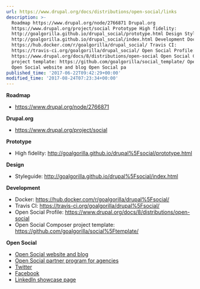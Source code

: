 ```yaml
---
url: https://www.drupal.org/docs/distributions/open-social/links
description: >-
  Roadmap https://www.drupal.org/node/2766871 Drupal.org
  https://www.drupal.org/project/social Prototype High fidelity:
  http://goalgorilla.github.io/drupal_social/prototype.html Design Styleguide:
  http://goalgorilla.github.io/drupal_social/index.html Development Docker:
  https://hub.docker.com/r/goalgorilla/drupal_social/ Travis CI:
  https://travis-ci.org/goalgorilla/drupal_social/ Open Social Profile:
  https://www.drupal.org/docs/8/distributions/open-social Open Social Composer
  project template: https://github.com/goalgorilla/social_template/ Open Social
  Open Social website and blog Open Social pa
published_time: '2017-06-22T09:42:29+00:00'
modified_time: '2017-08-24T07:23:34+00:00'
---
```

**Roadmap**

* <https://www.drupal.org/node/2766871>

**Drupal.org**

* <https://www.drupal.org/project/social>

**Prototype**

* High fidelity: <http://goalgorilla.github.io/drupal%5Fsocial/prototype.html>

**Design**

* Styleguide: <http://goalgorilla.github.io/drupal%5Fsocial/index.html>

**Development**

* Docker: <https://hub.docker.com/r/goalgorilla/drupal%5Fsocial/>
* Travis CI: <https://travis-ci.org/goalgorilla/drupal%5Fsocial/>
* Open Social Profile: <https://www.drupal.org/docs/8/distributions/open-social>
* Open Social Composer project template: <https://github.com/goalgorilla/social%5Ftemplate/>

**Open Social**

* [Open Social website and blog](https://www.getopensocial.com/)
* [Open Social partner program for agencies](https://www.getopensocial.com/partner-program)
* [Twitter](https://twitter.com/OpenSocialHQ)
* [Facebook](https://www.facebook.com/opensocialhq/)
* [LinkedIn showcase page](https://www.linkedin.com/organization/17938107)